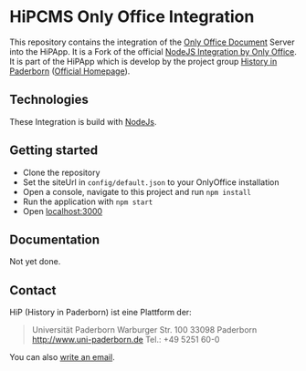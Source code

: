 # HiPCMS Only Office Integration
This repository contains the integration of the [Only Office Document](https://github.com/ONLYOFFICE/DocumentServer) Server into the HiPApp. It is a Fork of the official [NodeJS Integration by Only Office](https://github.com/ONLYOFFICE/document-server-integration/tree/master/web/documentserver-example/nodejs). 
It is part of the HiPApp which is develop by the project group [History in Paderborn](http://is.uni-paderborn.de/fachgebiete/fg-engels/lehre/ss15/hip-app/pg-hip-app.html) ([Official Homepage](http://hip.cs.upb.de/)). 

## Technologies

These Integration is build with [NodeJs](https://nodejs.org/en/).

## Getting started

* Clone the repository
* Set the siteUrl in `config/default.json` to your OnlyOffice installation
* Open a console, navigate to this project and run `npm install`
* Run the application with `npm start`
* Open [localhost:3000](http://localhost:3000/) 

## Documentation

Not yet done.

## Contact

HiP (History in Paderborn) ist eine Plattform der: 

> Universität Paderborn 
> Warburger Str. 100 
> 33098 Paderborn 
> http://www.uni-paderborn.de 
> Tel.: +49 5251 60-0

You can also [write an email](hip-app@campus.upb.de).